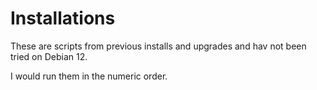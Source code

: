 # Installations

These are scripts from previous installs and upgrades and hav not been tried on Debian 12.

I would run them in the numeric order.
